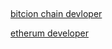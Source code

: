 ## 

[bitcion chain devloper](https://developer.bitcoin.org/reference/transactions.html)

[etherum developer](https://ethereum.org/en/developers/docs/transactions)


